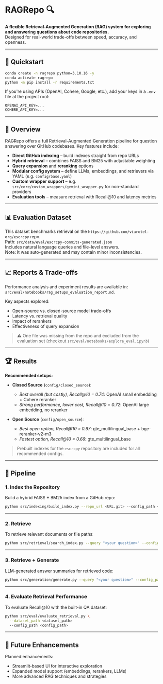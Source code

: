 
# RAGRepo 🔍

**A flexible Retrieval-Augmented Generation (RAG) system for exploring and answering questions about code repositories.**  
Designed for real-world trade-offs between speed, accuracy, and openness.

---

## 🚀 Quickstart

```bash
conda create -n ragrepo python=3.10.16 -y
conda activate ragrepo
python -m pip install -r requirements.txt
```

If you're using APIs (OpenAI, Cohere, Google, etc.), add your keys in a `.env` file at the project root:

```
OPENAI_API_KEY=...
COHERE_API_KEY=...
```

---

## 🧠 Overview

RAGRepo offers a full Retrieval-Augmented Generation pipeline for question answering over GitHub codebases. Key features include:

- **Direct GitHub indexing** – build indexes straight from repo URLs  
- **Hybrid retrieval** – combines FAISS and BM25 with adjustable weighting  
- **Query expansion** and **reranking** options  
- **Modular config system** – define LLMs, embeddings, and retrievers via YAML (e.g. `config/base.yaml`)  
- **Custom wrapper support** – e.g. `src/core/custom_wrappers/gemini_wrapper.py` for non-standard providers  
- **Evaluation tools** – measure retrieval with Recall@10 and latency metrics


---

## 📊 Evaluation Dataset

This dataset benchmarks retrieval on the `https://github.com/viarotel-org/escrcpy` repo.  
Path: `src/data/eval/escrcpy-commits-generated.json`  
Includes natural language queries and file-level answers.  
Note: It was auto-generated and may contain minor inconsistencies.

---

## 📈 Reports & Trade-offs

Performance analysis and experiment results are available in: `src/eval/notebooks/rag_setups_evaluation_report.md`.


Key aspects explored:

- Open-source vs. closed-source model trade-offs  
- Latency vs. retrieval quality  
- Impact of rerankers  
- Effectiveness of query expansion

> ⚠️ One file was missing from the repo and excluded from the evaluation set (checkout  `src/eval/notebooks/explore_eval.ipynb`)

---

## 🏆 Results

**Recommended setups:**

- **Closed Source** (`config/closed_source`):
  -  *Best overall (but costly), Recall@10 = 0.74*: OpenAI small embedding + Cohere reranker  
  -  *Strong performance, lower cost, Recall@10 = 0.72*: OpenAI large embedding, no reranker

- **Open Source** (`config/open_source`):
  -  *Best open option, Recall@10 = 0.67*: gte_multilingual_base + bge-reranker-v2-m3  
  -  *Fastest option, Recall@10 = 0.66*: gte_multilingual_base

> Prebuilt indexes for the `escrcpy` repository are included for all recommended configs.

---

## 🔄 Pipeline

### 1. Index the Repository

Build a hybrid FAISS + BM25 index from a GitHub repo:

```bash
python src/indexing/build_index.py --repo_url <URL.git> --config_path <config_path>
```

---

### 2. Retrieve

To retrieve relevant documents or file paths:

```bash
python src/retrieval/search_index.py --query "<your question>" --config_path <config_path>
```

---

### 3. Retrieve + Generate

LLM-generated answer summaries for retrieved code:

```bash
python src/generation/generate.py --query "<your question>" --config_path <config_path>
```

---

### 4. Evaluate Retrieval Performance

To evaluate Recall@10 with the built-in QA dataset:

```bash
python src/eval/evaluate_retrieval.py \
  --dataset_path <dataset_path>
  --config_path <config_path>
```

---
## 🌱 Future Enhancements

Planned enhancements:

- Streamlit-based UI for interactive exploration  
- Expanded model support (embeddings, rerankers, LLMs)  
- More advanced RAG techniques and strategies
